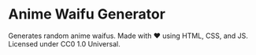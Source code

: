 # Anime Waifu Generator
Generates random anime waifus. Made with ❤️ using HTML, CSS, and JS.
Licensed under CC0 1.0 Universal.